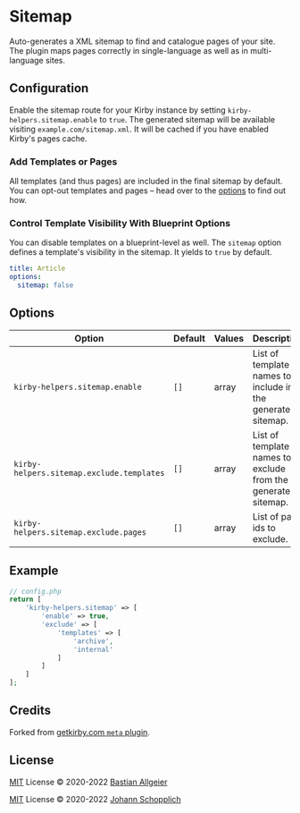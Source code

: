 # Sitemap

Auto-generates a XML sitemap to find and catalogue pages of your site. The plugin maps pages correctly in single-language as well as in multi-language sites.

## Configuration

Enable the sitemap route for your Kirby instance by setting `kirby-helpers.sitemap.enable` to `true`. The generated sitemap will be available visiting `example.com/sitemap.xml`. It will be cached if you have enabled Kirby's pages cache.

### Add Templates or Pages

All templates (and thus pages) are included in the final sitemap by default. You can opt-out templates and pages – head over to the [options](#options) to find out how.

### Control Template Visibility With Blueprint Options

You can disable templates on a blueprint-level as well. The `sitemap` option defines a template's visibility in the sitemap. It yields to `true` by default.

```yaml
title: Article
options:
  sitemap: false
```

## Options

| Option                                    | Default | Values | Description                                                   |
| ----------------------------------------- | ------- | ------ | ------------------------------------------------------------- |
| `kirby-helpers.sitemap.enable`            | `[]`    | array  | List of template names to include in the generated sitemap.   |
| `kirby-helpers.sitemap.exclude.templates` | `[]`    | array  | List of template names to exclude from the generated sitemap. |
| `kirby-helpers.sitemap.exclude.pages`     | `[]`    | array  | List of page ids to exclude.                                  |

## Example

```php
// config.php
return [
    'kirby-helpers.sitemap' => [
        'enable' => true,
        'exclude' => [
            'templates' => [
                'archive',
                'internal'
            ]
        ]
    ]
];
```

## Credits

Forked from [getkirby.com `meta` plugin](https://github.com/getkirby/getkirby.com/tree/master/site/plugins/meta).

## License

[MIT](../LICENSE) License © 2020-2022 [Bastian Allgeier](https://github.com/getkirby)

[MIT](../LICENSE) License © 2020-2022 [Johann Schopplich](https://github.com/johannschopplich)
